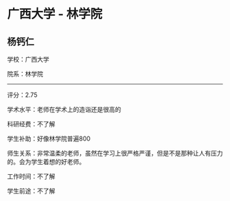 # 广西大学 - 林学院

## 杨钙仁

学校：广西大学

院系：林学院

* * *

评分：2.75

学术水平：老师在学术上的造诣还是很高的

科研经费：不了解

学生补助：好像林学院普遍800

师生关系：非常温柔的老师，虽然在学习上很严格严谨，但是不是那种让人有压力的。会为学生着想的好老师。

工作时间：不了解

学生前途：不了解